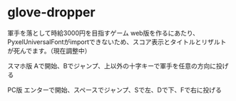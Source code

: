 # glove-dropper
軍手を落として時給3000円を目指すゲーム
web版を作るにあたり、PyxelUniversalFontがimportできないため、スコア表示とタイトルとリザルトが死んでます。（現在調整中）

スマホ版
Aで開始、Bでジャンプ、上以外の十字キーで軍手を任意の方向に投げる

PC版
エンターで開始、スペースでジャンプ、Sで左、Dで下、Fで右に投げる
